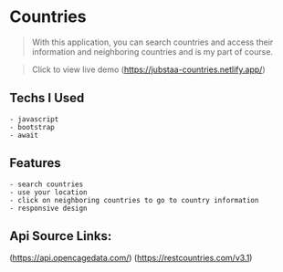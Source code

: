 # Countries

> With this application, you can search countries and access their information and neighboring countries and is my part of course.

> Click to view live demo
> (https://jubstaa-countries.netlify.app/)

## Techs I Used

    - javascript
    - bootstrap
    - await

## Features

    - search countries
    - use your location
    - click on neighboring countries to go to country information
    - responsive design

## Api Source Links:

(https://api.opencagedata.com/)
(https://restcountries.com/v3.1)



